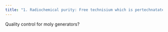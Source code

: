 ```yaml
---
title: "1. Radiochemical purity: Free technisium which is pertechnatate: persephony and the pomogranite-&gt; -tested with thin layer chromotography -91 for most studies 92 for MAA? 95 for something else  2. Chemical purity: Aluminum -pH paper-&gt;if changes to pink its present -limit: &lt;10 ug/1 mL Tc  3. Radiomuclide: Moly -tested with lead shield in a dose calibrator (the Tc will get shoulded but the Moly wont becasue its such high energy -Limit: 0.15 uCi/mCi or maybe its mL of elute"
---
```

Quality control for moly generators?

